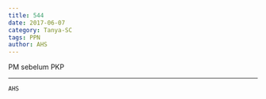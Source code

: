 ```yaml
---
title: 544
date: 2017-06-07
category: Tanya-SC
tags: PPN
author: AHS
---
```


PM sebelum PKP

---



`AHS`
